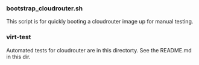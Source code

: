 ### bootstrap_cloudrouter.sh

This script is for quickly booting a cloudrouter image up for manual testing.

### virt-test

Automated tests for cloudrouter are in this directorty. See the README.md in this dir.
